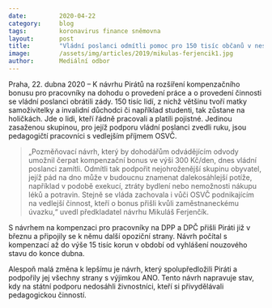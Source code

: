 ```yaml
---
date:         2020-04-22
category:     blog
tags:         koronavirus finance sněmovna
layout:       post
title:        "Vládní poslanci odmítli pomoc pro 150 tisíc občanů v nesnázích"
image:        /assets/img/articles/2019/mikulas-ferjencik1.jpg
author:       Mediální odbor
---
```



Praha, 22. dubna 2020 – K návrhu Pirátů na rozšíření kompenzačního bonusu pro pracovníky na dohodu o provedení práce a o provedení činnosti se vládní poslanci obrátili zády. 150 tisíc lidí, z nichž většinu tvoří matky samoživitelky a invalidní důchodci či například studenti, tak zůstane na holičkách. Jde o lidi, kteří řádně pracovali a platili pojistné. Jedinou zasaženou skupinou, pro jejíž podporu vládní poslanci zvedli ruku, jsou pedagogičtí pracovníci s vedlejším příjmem OSVČ.

> „Pozměňovací návrh, který by dohodářům odvádějícím odvody umožnil čerpat kompenzační bonus ve výši 300 Kč/den, dnes vládní poslanci zamítli. Odmítli tak podpořit nejohroženější skupinu obyvatel, jejíž pád na dno může v budoucnu znamenat dalekosáhlejší potíže, například v podobě exekucí, ztráty bydlení nebo nemožnosti nákupu léků a potravin. Stejně se vláda zachovala i vůči OSVČ podnikajícím na vedlejší činnost, kteří o bonus přišli kvůli zaměstnaneckému úvazku,“ uvedl předkladatel návrhu Mikuláš Ferjenčík.

S návrhem na kompenzaci pro pracovníky na DPP a DPČ přišli Piráti již v březnu a připojily se k němu další opoziční strany. Návrh počítal s kompenzací až do výše 15 tisíc korun v období od vyhlášení nouzového stavu do konce dubna. 

Alespoň malá změna k lepšímu je návrh, který spolupředložili Piráti a podpořily jej všechny strany s výjimkou ANO. Tento návrh napravuje stav, kdy na státní podporu nedosáhli živnostníci, kteří si přivydělávali pedagogickou činností. 
